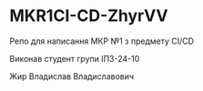 # MKR1CI-CD-ZhyrVV
Репо для написання МКР №1 з предмету CI/CD

Виконав студент групи ІПЗ-24-10

Жир Владислав Владиславович
